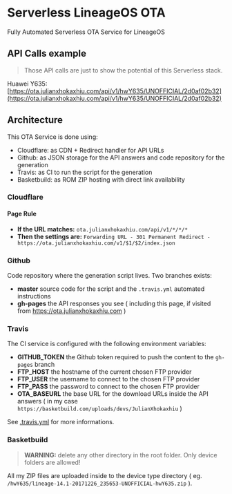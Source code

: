 # Serverless LineageOS OTA
Fully Automated Serverless OTA Service for LineageOS

## API Calls example

> Those API calls are just to show the potential of this Serverless stack.

Huawei Y635: [https://ota.julianxhokaxhiu.com/api/v1/hwY635/UNOFFICIAL/2d0af02b32](https://ota.julianxhokaxhiu.com/api/v1/hwY635/UNOFFICIAL/2d0af02b32)

## Architecture

This OTA Service is done using:

- Cloudflare: as CDN + Redirect handler for API URLs
- Github: as JSON storage for the API answers and code repository for the generation
- Travis: as CI to run the script for the generation
- Basketbuild: as ROM ZIP hosting with direct link availability

### Cloudflare

#### Page Rule

- **If the URL matches:** `ota.julianxhokaxhiu.com/api/v1/*/*/*`
- **Then the settings are:** `Forwarding URL - 301 Permanent Redirect - https://ota.julianxhokaxhiu.com/v1/$1/$2/index.json`

### Github

Code repository where the generation script lives. Two branches exists:

- **master** source code for the script and the `.travis.yml` automated instructions
- **gh-pages** the API responses you see ( including this page, if visited from https://ota.julianxhokaxhiu.com )

### Travis

The CI service is configured with the following environment variables:

- **GITHUB_TOKEN** the Github token required to push the content to the `gh-pages` branch
- **FTP_HOST** the hostname of the current chosen FTP provider
- **FTP_USER** the username to connect to the chosen FTP provider
- **FTP_PASS** the password to connect to the chosen FTP provider
- **OTA_BASEURL** the base URL for the download URLs inside the API answers ( in my case `https://basketbuild.com/uploads/devs/JulianXhokaxhiu` )

See [.travis.yml](.travis.yml) for more informations.

### Basketbuild

> **WARNING:** delete any other directory in the root folder. Only device folders are allowed!

All my ZIP files are uploaded inside to the device type directory ( eg. `/hwY635/lineage-14.1-20171226_235653-UNOFFICIAL-hwY635.zip` ).

